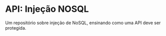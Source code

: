 # API: Injeção NOSQL
Um repositório sobre injeção de NoSQL, ensinando como uma API deve ser protegida.
